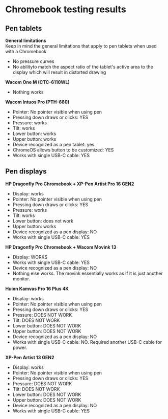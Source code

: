 # Chromebook testing results

## **Pen tablets**

**General limitations**\
Keep in mind the general limitations that apply to pen tablets when used with a Chromebook

* No pressure curves
* No abilityto match the aspect ratio of the tablet's active area to the display which will result in distorted drawing

**Wacom One M (CTC-6110WL)**

* Nothing works

**Wacom Intuos Pro (PTH-660)**

* Pointer: No pointer visible when using pen
* Pressing down draws or clicks: YES
* Pressure: works
* Tilt: works
* Lower button: works
* Upper button: works
* Device recognized as a pen tablet: yes
* ChromeOS allows button to be customized: YES
* Works with single USB-C cable: YES

## **Pen displays**

**HP Dragonfly Pro Chromebook + XP-Pen Artist Pro 16 GEN2**&#x20;

* Display: works
* Pointer: No pointer visible when using pen
* Pressing down draws or clicks: YES
* Pressure: works
* Tilt: works
* Lower button: does not work
* Upper button: works
* Device recognized as a pen display: NO
* Works with single USB-C cable: YES

**HP Dragonfly Pro Chromebook + Wacom Movink 13**

* Display: WORKS
* Works with single USB-C cable: YES
* Device recognized as a pen display: NO
* Nothing else works. The movink essentially works as if it is just another monitor.

**Huion Kamvas Pro 16 Plus 4K**

* Display: works
* Pointer: No pointer visible when using pen
* Pressing down draws or clicks: YES
* Pressure: DOES NOT WORK
* Tilt: DOES NOT WORK
* Lower button: DOES NOT WORK
* Upper button: DOES NOT WORK
* Device recognized as a pen display: NO
* Works with single USB-C cable: NO. Required another USB-C cable for power.

**XP-Pen Artist 13 GEN2**

* Display: works
* Pointer: No pointer visible when using pen
* Pressing down draws or clicks: YES
* Pressure: DOES NOT WORK
* Tilt: DOES NOT WORK
* Lower button: DOES NOT WORK
* Upper button: DOES NOT WORK
* Device recognized as a pen display: NO
* Works with single USB-C cable: YES
